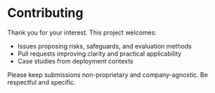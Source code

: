 # Contributing

Thank you for your interest. This project welcomes:
- Issues proposing risks, safeguards, and evaluation methods
- Pull requests improving clarity and practical applicability
- Case studies from deployment contexts

Please keep submissions non-proprietary and company-agnostic. Be respectful and specific.
